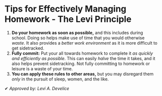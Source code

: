 # Tips for Effectively Managing Homework - The Levi Principle
1. **Do your homework as soon as possible,** and this includes during school. Doing so helps make use of time that you would otherwise *waste*. It also provides a *better work environment* as it is more difficult to get sidetracked.
2. **Fully commit:** Put your all towards homework to complete it *as quickly and efficiently as possible*. This can easily *halve* the time it takes, and it also helps prevent sidetracking. Not fully committing to homework or leisure is a waste of your time.
3. **You can apply these rules to other areas,** but you may disregard them *only* in the pursuit of sleep, women, and the like.

✔ *Approved by: Levi A. Develice*
